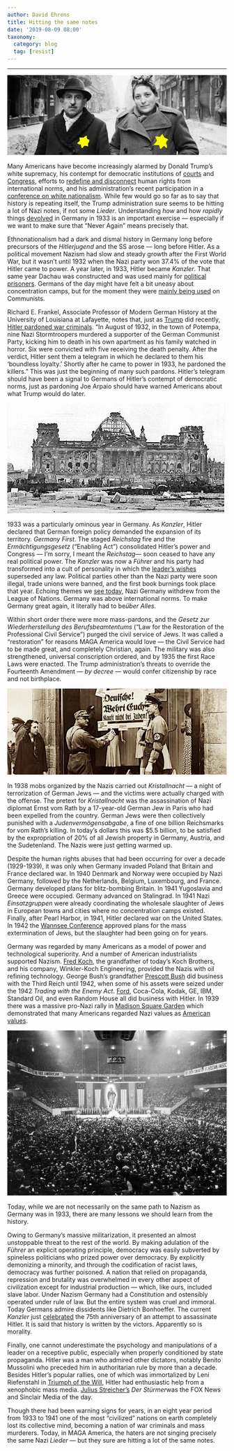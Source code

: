 ```yaml
---
author: David Ehrens
title: Hitting the same notes
date: '2019-08-09 08:00'
taxonomy:
  category: blog
  tag: [resist]
---
```

---

![](yellow-badge.jpg) 

Many Americans have become increasingly alarmed by Donald Trump’s white supremacy, his contempt for democratic institutions of [courts](https://www.foxnews.com/politics/gop-congressman-trump-ignore-supreme-court-print-census-citizenship-question) and [Congress](https://www.washingtonpost.com/opinions/trump-has-shown-his-contempt-for-congress-will-congress-reciprocate/2019/05/22/2f27bbfc-7cb1-11e9-a5b3-34f3edf1351e_story.html), efforts to [redefine and disconnect](https://www.newyorker.com/news/our-columnists/mike-pompeos-faith-based-attempt-to-narrowly-redefine-human-rights) human rights from international norms, and his administration’s recent participation in a [conference on white nationalism](https://nationalconservatism.org/). While few would go so far as to say that history is repeating itself, the Trump administration sure seems to be hitting a lot of Nazi notes, if not some *Lieder*. Understanding *how* and how *rapidly* things [devolved](https://en.wikipedia.org/wiki/Early_timeline_of_Nazism) in Germany in 1933 is an important exercise — especially if we want to make sure that “Never Again” means precisely that.

Ethnonationalism had a dark and dismal history in Germany long before precursors of the *Hitlerjugend* and the SS arose — long before Hitler. As a political movement Nazism had slow and steady growth after the First World War, but it wasn’t until 1932 when the Nazi party won 37.4% of the vote that Hitler came to power. A year later, in 1933, Hitler became *Kanzler*. That same year Dachau was constructed and was used mainly for [political prisoners](https://encyclopedia.ushmm.org/content/en/article/nazi-camps). Germans of the day might have felt a bit uneasy about concentration camps, but for the moment they were [mainly being used](https://encyclopedia.ushmm.org/content/en/article/martin-niemoeller-first-they-came-for-the-socialists) on Communists.

Richard E. Frankel, Associate Professor of Modern German History at the University of Louisiana at Lafayette, notes that, just as [Trump](https://www.salon.com/2019/05/20/trump-plans-to-pardon-war-criminals-in-a-horrible-way-it-makes-sense/) did recently, [Hitler pardoned war criminals](https://historynewsnetwork.org/article/166794). “In August of 1932, in the town of Potempa, nine Nazi Stormtroopers murdered a supporter of the German Communist Party, kicking him to death in his own apartment as his family watched in horror. Six were convicted with five receiving the death penalty. After the verdict, Hitler sent them a telegram in which he declared to them his ‘boundless loyalty.’ Shortly after he came to power in 1933, he pardoned the killers.” This was just the beginning of many such pardons. Hitler’s telegram should have been a signal to Germans of Hitler’s contempt of democratic norms, just as pardoning Joe Arpaio should have warned Americans about what Trump would do later.

![](reichstag.jpg) 

1933 was a particularly ominous year in Germany. As *Kanzler*, Hitler declared that German foreign policy demanded the expansion of its territory. *Germany First*. The staged *Reichstag* fire and the *Ermächtigungsgesetz* (“Enabling Act”) consolidated Hitler’s power and Congress — I’m sorry, I meant the *Reichstag*— soon ceased to have any real political power. The *Kanzler* was now a *Führer* and his party had transformed into a cult of personality in which the [leader’s wishes](https://en.wikipedia.org/wiki/Führerprinzip) superseded any law. Political parties other than the Nazi party were soon illegal, trade unions were banned, and the first book burnings took place that year. Echoing themes we [see today](https://www.theatlantic.com/international/archive/2017/10/donald-trump-dealbreaker/542730/), Nazi Germany withdrew from the League of Nations. Germany was above international norms. To make Germany great again, it literally had to be*über Alles*.

Within short order there were more mass-pardons, and the *Gesetz zur Wiederherstellung des Berufsbeamtentums* (“Law for the Restoration of the Professional Civil Service”) purged the civil service of Jews. It was called a “restoration” for reasons MAGA America would love — the Civil Service had to be made great, and completely Christian, again. The military was also strengthened, universal conscription ordered, and by 1935 the first Race Laws were enacted. The Trump administration’s threats to override the Fourteenth Amendment — *by decree* — would confer citizenship by race and not birthplace.

![](juden.jpg) 

In 1938 mobs organized by the Nazis carried out *Kristallnacht* — a night of terrorization of German Jews — and the victims were actually charged with the offense. The pretext for *Kristallnacht* was the assassination of Nazi diplomat Ernst vom Rath by a 17-year-old German Jew in Paris who had been expelled from the country. German Jews were then collectively punished with a *Judenvermögensabgabe*, a fine of one billion Reichsmarks for vom Rath’s killing. In today’s dollars this was $5.5 billion, to be satisfied by the expropriation of 20% of all Jewish property in Germany, Austria, and the Sudetenland. The Nazis were just getting warmed up.

Despite the human rights abuses that had been occurring for over a decade (1929-1939), it was only when Germany invaded Poland that Britain and France declared war. In 1940 Denmark and Norway were occupied by Nazi Germany, followed by the Netherlands, Belgium, Luxembourg, and France. Germany developed plans for blitz-bombing Britain. In 1941 Yugoslavia and Greece were occupied. Germany advanced on Stalingrad. In 1941 Nazi *Einsatzgruppen* were already coordinating the wholesale slaughter of Jews in European towns and cities where no concentration camps existed. Finally, after Pearl Harbor, in 1941, Hitler declared war on the United States. In 1942 the [Wannsee Conference](https://www.history.com/this-day-in-history/the-wannsee-conference) approved plans for the mass extermination of Jews, but the slaughter had been going on for years.

Germany was regarded by many Americans as a model of power and technological superiority. And a number of American industrialists supported Nazism. [Fred Koch](https://www.huffpost.com/entry/koch-refinery-nazis_n_569e9870e4b00f3e9863266c), the grandfather of today’s Koch Brothers, and his company, Winkler-Koch Engineering, provided the Nazis with oil refining technology. George Bush’s grandfather [Prescott Bush](https://www.theguardian.com/world/2004/sep/25/usa.secondworldwar) did business with the Third Reich until 1942, when some of his assets were seized under the 1942 *Trading with the Enemy Act*. [Ford](https://www.jewishvirtuallibrary.org/ford-motor-company-nbsp-and-the-third-reich), Coca-Cola, Kodak, GE, IBM, Standard Oil, and even Random House all did business with Hitler. In 1939 there was a massive pro-Nazi rally in [Madison Square Garden](https://rarehistoricalphotos.com/american-nazi-organization-rally-madison-square-garden-1939/) which demonstrated that many Americans regarded Nazi values as [American values](https://www.washingtonpost.com/news/retropolis/wp/2017/08/17/the-day-30000-white-supremacists-in-kkk-robes-marched-in-the-nations-capital/?noredirect=on).

![](bund.jpg) 

Today, while we are not necessarily on the same path to Nazism as Germany was in 1933, there are many lessons we should learn from the history.

Owing to Germany’s massive militarization, it presented an almost unstoppable threat to the rest of the world. By making adulation of the *Führer* an explicit operating principle, democracy was easily subverted by spineless politicians who prized power over democracy. By explicitly demonizing a minority, and through the codification of racist laws, democracy was further poisoned. A nation that relied on propaganda, repression and brutality was overwhelmed in every other aspect of civilization except for industrial production — which, like ours, included slave labor. Under Nazism Germany had a Constitution and ostensibly operated under rule of law. But the entire system was cruel and immoral. Today Germans admire dissidents like Dietrich Bonhoeffer. The current *Kanzler* just [celebrated](https://www.dw.com/en/germany-merkel-commemorates-hitler-assassination-plot-75-years-after-operation-valkyrie/a-49660510) the 75th anniversary of an attempt to assassinate Hitler. It is said that history is written by the victors. Apparently so is morality.

Finally, one cannot underestimate the psychology and manipulations of a leader on a receptive public, especially when properly conditioned by state propaganda. Hitler was a man who admired other dictators, notably Benito Mussolini who preceded him in authoritarian rule by more than a decade. Besides Hitler’s popular rallies, one of which was immortalized by Leni Riefenstahl in [Triumph of the Will](https://www.rogerebert.com/reviews/great-movie-triumph-of-the-will-1935), Hitler had enthusiastic help from a xenophobic mass media. [Julius Streicher’s](https://www.britannica.com/biography/Julius-Streicher) *Der Stürmer*was the FOX News and Sinclair Media of the day.

Though there had been warning signs for years, in an eight year period from 1933 to 1941 one of the most “civilized” nations on earth completely lost its collective mind, becoming a nation of war criminals and mass murderers. Today, in MAGA America, the haters are not singing precisely the same Nazi *Lieder* — but they sure are hitting a lot of the same notes.

